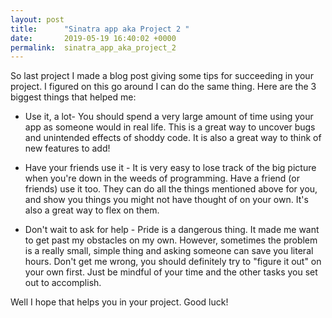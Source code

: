 ```yaml
---
layout: post
title:      "Sinatra app aka Project 2 "
date:       2019-05-19 16:40:02 +0000
permalink:  sinatra_app_aka_project_2
---
```



So last project I made a blog post giving some tips for succeeding in your project. I figured on this go around I can do the same thing. Here are the 3 biggest things that helped me:

* Use it, a lot- You should spend a very large amount of time using your app as someone would in real life. This is a great way to uncover bugs and unintended effects of shoddy code. It is also a great way to think of new features to add!

*  Have your friends use it - It is very easy to lose track of the big picture when you're down in the weeds of programming. Have a friend (or friends) use it too. They can do all the things mentioned above for you, and show you things you might not have thought of on your own. It's also a great way to flex on them. 

* Don't wait to ask for help - Pride is a dangerous thing. It made me want to get past my obstacles on my own. However, sometimes the problem is a really small, simple thing and asking someone can save you literal hours. Don't get me wrong, you should definitely try to "figure it out" on your own first. Just be mindful of your time and the other tasks you set out to accomplish.


Well I hope that helps you in your project. Good luck!
